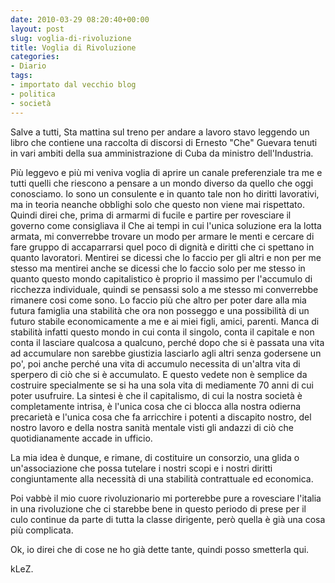 ```yaml
---
date: 2010-03-29 08:20:40+00:00
layout: post
slug: voglia-di-rivoluzione
title: Voglia di Rivoluzione
categories:
- Diario
tags:
- importato dal vecchio blog
- politica
- società
---
```


Salve a tutti,
Sta mattina sul treno per andare a lavoro stavo leggendo un libro che contiene una raccolta di discorsi di Ernesto "Che" Guevara tenuti in vari ambiti della sua amministrazione di Cuba da ministro dell'Industria.
<!--more-->
Più leggevo e più mi veniva voglia di aprire un canale preferenziale tra me e tutti quelli che riescono a pensare a un mondo diverso da quello che oggi conosciamo. Io sono un consulente e in quanto tale non ho diritti lavorativi, ma in teoria neanche obblighi solo che questo non viene mai rispettato. Quindi direi che, prima di armarmi di fucile e partire per rovesciare il governo come consigliava il Che ai tempi in cui l'unica soluzione era la lotta armata, mi converrebbe trovare un modo per armare le menti e cercare di fare gruppo di accaparrarsi quel poco di dignità e diritti che ci spettano in quanto lavoratori. Mentirei se dicessi che lo faccio per gli altri e non per me stesso ma mentirei anche se dicessi che lo faccio solo per me stesso in quanto questo mondo capitalistico è proprio il massimo per l'accumulo di ricchezza individuale, quindi se pensassi solo a me stesso mi converrebbe rimanere cosi come sono. Lo faccio più che altro per poter dare alla mia futura famiglia una stabilità che ora non posseggo e una possibilità di un futuro stabile economicamente a me e ai miei figli, amici, parenti. Manca di stabilità infatti questo mondo in cui conta il singolo, conta il capitale e non conta il lasciare qualcosa a qualcuno, perché dopo che si è passata una vita ad accumulare non sarebbe giustizia lasciarlo agli altri senza godersene un po', poi anche perché una vita di accumulo necessita di un'altra vita di sperpero di ciò che si è accumulato. E questo vedete non è semplice da costruire specialmente se si ha una sola vita di mediamente 70 anni di cui poter usufruire.
La sintesi è che il capitalismo, di cui la nostra società è completamente intrisa, è l'unica cosa che ci blocca alla nostra odierna precarietà e l'unica cosa che fa arricchire i potenti a discapito nostro, del nostro lavoro e della nostra sanità mentale visti gli andazzi di ciò che quotidianamente accade in ufficio.

La mia idea è dunque, e rimane, di costituire un consorzio, una glida o un'associazione che possa tutelare i nostri scopi e i nostri diritti congiuntamente alla necessità di una stabilità contrattuale ed economica.

Poi vabbè il mio cuore rivoluzionario mi porterebbe pure a rovesciare l'italia in una rivoluzione che ci starebbe bene in questo periodo di prese per il culo continue da parte di tutta la classe dirigente, però quella è già una cosa più complicata.

Ok, io direi che di cose ne ho già dette tante, quindi posso smetterla qui.

kLeZ.
